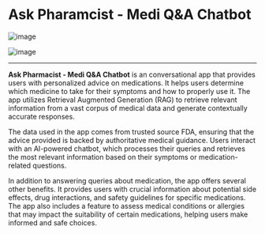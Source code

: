 # Ask Pharamcist - Medi Q&A Chatbot
![image](https://github.com/user-attachments/assets/b8737d36-ea8d-49d2-96a5-82492ae3430b)


![image](https://github.com/user-attachments/assets/4e7e3a1d-f02a-4e7e-bdd0-87fbaa865409)

---------------------------------------

**Ask Pharmacist - Medi Q&A Chatbot** is an conversational app that provides users with personalized advice on medications. It helps users determine which medicine to take for their symptoms and how to properly use it. The app utilizes Retrieval Augmented Generation (RAG) to retrieve relevant information from a vast corpus of medical data and generate contextually accurate responses.

The data used in the app comes from trusted source FDA, ensuring that the advice provided is backed by authoritative medical guidance. Users interact with an AI-powered chatbot, which processes their queries and retrieves the most relevant information based on their symptoms or medication-related questions.

In addition to answering queries about medication, the app offers several other benefits. It provides users with crucial information about potential side effects, drug interactions, and safety guidelines for specific medications. The app also includes a feature to assess medical conditions or allergies that may impact the suitability of certain medications, helping users make informed and safe choices.
